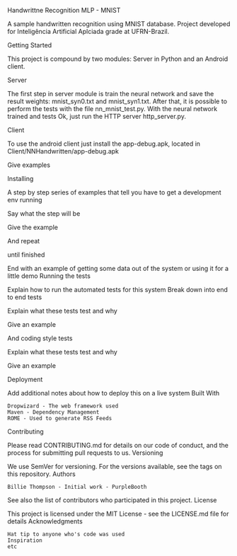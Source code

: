 Handwrittne Recognition MLP - MNIST

A sample handwritten recognition using MNIST database. Project developed for Inteligência Artificial Aplciada grade at UFRN-Brazil.

Getting Started

This project is compound by two modules: Server in Python and an Android client.

Server

The first step in server module is train the neural network and save the result weights: mnist_syn0.txt and mnist_syn1.txt. After that, it is possible to perform the tests with the file nn_mnist_test.py. With the neural network trained and tests Ok, just run the HTTP server http_server.py.

Client

To use the android client just install the app-debug.apk, located in Client/NNHandwritten/app-debug.apk

Give examples

Installing

A step by step series of examples that tell you have to get a development env running

Say what the step will be

Give the example

And repeat

until finished

End with an example of getting some data out of the system or using it for a little demo
Running the tests

Explain how to run the automated tests for this system
Break down into end to end tests

Explain what these tests test and why

Give an example

And coding style tests

Explain what these tests test and why

Give an example

Deployment

Add additional notes about how to deploy this on a live system
Built With

    Dropwizard - The web framework used
    Maven - Dependency Management
    ROME - Used to generate RSS Feeds

Contributing

Please read CONTRIBUTING.md for details on our code of conduct, and the process for submitting pull requests to us.
Versioning

We use SemVer for versioning. For the versions available, see the tags on this repository.
Authors

    Billie Thompson - Initial work - PurpleBooth

See also the list of contributors who participated in this project.
License

This project is licensed under the MIT License - see the LICENSE.md file for details
Acknowledgments

    Hat tip to anyone who's code was used
    Inspiration
    etc


